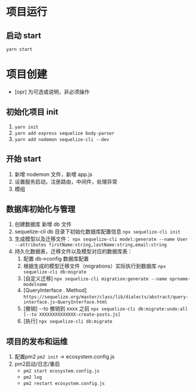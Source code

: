 # 项目运行

## 启动 start

`yarn start`

# 项目创建

- [opr] 为可选或说明，非必须操作

## 初始化项目 init

1. `yarn init`
1. `yarn add express sequelize body-parser`
1. `yarn add nodemon sequelize-cli --dev`

## 开始 start

1. 新增 nodemon 文件，新增 app.js
2. 设置服务启动，注册路由，中间件，处理异常
3. 模组

## 数据库初始化与管理

1. 创建数据库 新增 db 文件
2. sequelize-cli db 目录下初始化数据库配置信息 `npx sequelize-cli init`
3. 生成模型以及迁移文件：
   `npx sequelize-cli model:generate --name User --attributes firstName:string,lastName:string,email:string`
4. 持久化数据表，迁移文件以及模型对应的数据库表：
   1. 配置 db->config 数据库配置
   2. 根据生成的模型迁移文件（migrations）实际执行到数据库 `npx sequelize-cli db:migrate`
   3. [自定义迁移] `npx sequelize-cli migration:generate --name oprname-modelname`
   4. [QueryInterface . Method] `https://sequelize.org/master/class/lib/dialects/abstract/query-interface.js~QueryInterface.html`
   5. [撤销] --to 撤销到 xxxx 之前
      `npx sequelize-cli db:migrate:undo:all [--to XXXXXXXXXXXXXX-create-posts.js]`
   6. [执行] `npx sequelize-cli db:migrate`

## 项目的发布和运维

1. 配置pm2 `pm2 init` -> ecosystem.config.js
2. pm2启动/日志/重启
   - `pm2 start ecosystem.config.js`
   - `pm2 log`
   - `pm2 restart ecosystem.config.js`